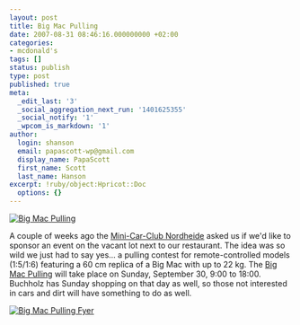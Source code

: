 ```yaml
---
layout: post
title: Big Mac Pulling
date: 2007-08-31 08:46:16.000000000 +02:00
categories:
- mcdonald's
tags: []
status: publish
type: post
published: true
meta:
  _edit_last: '3'
  _social_aggregation_next_run: '1401625355'
  _social_notify: '1'
  _wpcom_is_markdown: '1'
author:
  login: shanson
  email: papascott-wp@gmail.com
  display_name: PapaScott
  first_name: Scott
  last_name: Hanson
excerpt: !ruby/object:Hpricot::Doc
  options: {}
---
```

<p><a href="http://www.bigmac-pulling.de/"><img src="http://www.papascott.de/wordpress/wp-content/uploads/2007/08/big-mac-pulling.jpg" alt="Big Mac Pulling" /></a></p>
<p>A couple of weeks ago the <a href="http://www.mcc-nordheide.de/">Mini-Car-Club Nordheide</a> asked us if we'd like to sponsor an event on the vacant lot next to our restaurant. The idea was so wild we just had to say yes... a pulling contest for remote-controlled models (1:5/1:6) featuring a 60 cm replica of a Big Mac with up to 22 kg. The <a href="http://www.bigmac-pulling.de/">Big Mac Pulling</a> will take place on Sunday, September 30, 9:00 to 18:00. Buchholz has Sunday shopping on that day as well, so those not interested in cars and dirt will have something to do as well.</p>
<p><a href="http://www.bigmac-pulling.de/"><img src="http://www.papascott.de/wordpress/wp-content/uploads/2007/08/big-mac-pulling-flyer.jpg" alt="Big Mac Pulling Fyer" /></a></p>
